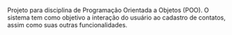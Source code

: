 Projeto para disciplina de Programação Orientada a Objetos (POO). O sistema tem como objetivo a interação do usuário ao cadastro de contatos, assim como suas outras funcionalidades.
